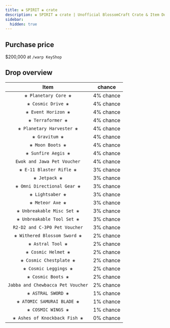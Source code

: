 ```yaml
---
title: ❀ SPIRIT ❀ crate
description: ❀ SPIRIT ❀ crate | Unofficial BlossomCraft Crate & Item Documentation
sidebar:
  hidden: true
---
```


## Purchase price
$200,000 at `/warp KeyShop`

## Drop overview

|          Item          |   chance  |
|:----------------------:|:---------:|
|   `❀ Planetary Core ❀`   | 4% chance |
|  `❀ Cosmic Drive ❀`  | 4% chance |
|    `❀ Event Horizon ❀`   | 4% chance |
|    `❀ Terraformer ❀`   | 4% chance |
| `❀ Planetary Harvester ❀` | 4% chance |
|   `❀ Gravitum ❀`  | 4% chance |
|     `❀ Moon Boots ❀`     | 4% chance |
|   `❀ Sunfire Aegis ❀`   | 4% chance |
|    `Ewok and Jawa Pet Voucher`    | 4% chance |
|    `❀ E-11 Blaster Rifle ❀`    | 3% chance |
|     `❀ Jetpack ❀`     | 3% chance |
| `❀ Omni Directional Gear ❀` | 3% chance |
|   `❀ Lightsaber ❀`   | 3% chance |
|    `❀ Meteor Axe ❀`   | 3% chance |
|     `❀ Unbreakable Misc Set ❀`   | 3% chance |
| `❀ Unbreakable Tool Set ❀` | 3% chance |
|       `R2-D2 and C-3P0 Pet Voucher`      | 3% chance |
|    `❀ Withered Blossom Sword ❀`   | 2% chance |
| `❀ Astral Tool ❀` | 2% chance |
|  `❀ Cosmic Helmet ❀`  | 2% chance |
|      `❀ Cosmic Chestplate ❀`   | 2% chance |
|      `❀ Cosmic Leggings ❀`   | 2% chance |
|      `❀ Cosmic Boots ❀`   | 2% chance |
|   `Jabba and Chewbacca Pet Voucher`   | 2% chance |
|  `❀ ASTRAL SWORD ❀`  | 1% chance |
|    `❀ ATOMIC SAMURAI BLADE ❀`   | 1% chance |
|  `❀ COSMIC WINGS ❀`  | 1% chance |
|    `❀ Ashes of Knockback Fish ❀`   | 0% chance |